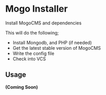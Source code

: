 # Mogo Installer

Install MogoCMS and dependencies

This will do the following;

- Install Mongodb, and PHP (if needed)
- Get the latest stable version of MogoCMS
- Write the config file
- Check into VCS

## Usage
__(Coming Soon)__

